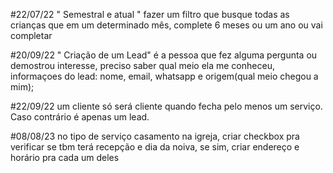 #22/07/22
" Semestral e atual "
fazer um filtro que busque todas as crianças que em um determinado mês, complete 6 meses ou um ano ou vai completar

#20/09/22
" Criação de um Lead"
é a pessoa que fez alguma pergunta ou demostrou interesse, preciso saber qual meio ela me conheceu,
informaçoes do lead: nome, email, whatsapp e origem(qual meio chegou a mim);

#22/09/22 um cliente só será cliente quando fecha pelo menos um serviço. Caso contrário é apenas um lead.


#08/08/23 no tipo de serviço casamento na igreja, criar checkbox pra verificar se tbm terá recepção e dia da noiva, se sim, criar endereço e horário pra cada um deles
